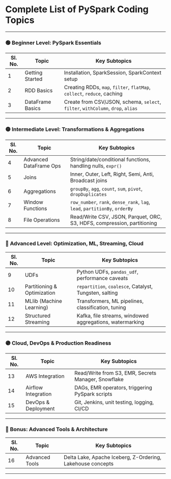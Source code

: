 # **Complete List of PySpark Coding Topics** 

---

### 🟢 **Beginner Level: PySpark Essentials**

| Sl. No. | Topic            | Key Subtopics                                                                   |
| ------- | ---------------- | ------------------------------------------------------------------------------- |
| 1       | Getting Started  | Installation, SparkSession, SparkContext setup                                  |
| 2       | RDD Basics       | Creating RDDs, `map`, `filter`, `flatMap`, `collect`, `reduce`, caching         |
| 3       | DataFrame Basics | Create from CSV/JSON, schema, `select`, `filter`, `withColumn`, `drop`, `alias` |

---

### 🟡 **Intermediate Level: Transformations & Aggregations**

| Sl. No. | Topic                  | Key Subtopics                                                               |
| ------- | ---------------------- | --------------------------------------------------------------------------- |
| 4       | Advanced DataFrame Ops | String/date/conditional functions, handling nulls, `expr()`                 |
| 5       | Joins                  | Inner, Outer, Left, Right, Semi, Anti, Broadcast joins                      |
| 6       | Aggregations           | `groupBy`, `agg`, `count`, `sum`, `pivot`, `dropDuplicates`                 |
| 7       | Window Functions       | `row_number`, `rank`, `dense_rank`, `lag`, `lead`, `partitionBy`, `orderBy` |
| 8       | File Operations        | Read/Write CSV, JSON, Parquet, ORC, S3, HDFS, compression, partitioning     |

---

### 🔵 **Advanced Level: Optimization, ML, Streaming, Cloud**

| Sl. No. | Topic                       | Key Subtopics                                            |
| ------- | --------------------------- | -------------------------------------------------------- |
| 9       | UDFs                        | Python UDFs, `pandas_udf`, performance caveats           |
| 10      | Partitioning & Optimization | `repartition`, `coalesce`, Catalyst, Tungsten, salting   |
| 11      | MLlib (Machine Learning)    | Transformers, ML pipelines, classification, tuning       |
| 12      | Structured Streaming        | Kafka, file streams, windowed aggregations, watermarking |

---

### 🟣 **Cloud, DevOps & Production Readiness**

| Sl. No. | Topic               | Key Subtopics                                       |
| ------- | ------------------- | --------------------------------------------------- |
| 13      | AWS Integration     | Read/Write from S3, EMR, Secrets Manager, Snowflake |
| 14      | Airflow Integration | DAGs, EMR operators, triggering PySpark scripts     |
| 15      | DevOps & Deployment | Git, Jenkins, unit testing, logging, CI/CD          |

---

### 🔴 **Bonus: Advanced Tools & Architecture**

| Sl. No. | Topic          | Key Subtopics                                              |
| ------- | -------------- | ---------------------------------------------------------- |
| 16      | Advanced Tools | Delta Lake, Apache Iceberg, Z-Ordering, Lakehouse concepts |

---

